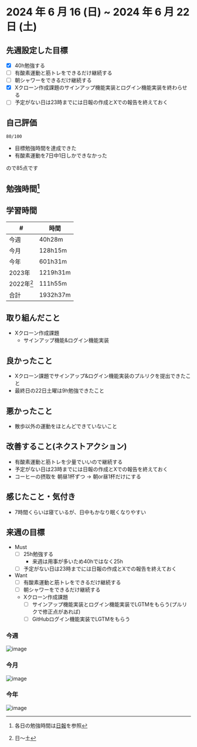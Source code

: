 # 2024 年 6 月 16 (日) ~ 2024 年 6 月 22 日 (土)

## 先週設定した目標
- [x] 40h勉強する
- [ ] 有酸素運動と筋トレをできるだけ継続する
- [ ] 朝シャワーをできるだけ継続する
- [x] Xクローン作成課題のサインアップ機能実装とログイン機能実装を終わらせる
- [ ] 予定がない日は23時までには日報の作成とXでの報告を終えておく

## 自己評価
```
80/100
```
- 目標勉強時間を達成できた
- 有酸素運動を7日中1日しかできなかった

ので85点です

## 勉強時間[^1]
## 学習時間
| #          | 時間     |
| ---------- | -------- |
| 今週       | 40h28m   |
| 今月       | 128h15m  |
| 今年       | 601h31m  |
| 2023年     | 1219h31m |
| 2022年[^2] | 111h55m  |
| 合計       | 1932h37m |

## 取り組んだこと
- Xクローン作成課題
  - サインアップ機能&ログイン機能実装

## 良かったこと
- Xクローン課題でサインアップ&ログイン機能実装のプルリクを提出できたこと
- 最終日の22日土曜は9h勉強できたこと

## 悪かったこと
- 散歩以外の運動をほとんどできていないこと

## 改善すること(ネクストアクション)
- 有酸素運動と筋トレを少量でいいので継続する
- 予定がない日は23時までには日報の作成とXでの報告を終えておく
- コーヒーの摂取を 朝昼1杯ずつ -> 朝or昼1杯だけにする

## 感じたこと・気付き
- 7時間くらいは寝ているが、日中もかなり眠くなりやすい

## 来週の目標
- Must
  - [ ] 25h勉強する
    - 来週は用事が多いため40hではなく25h
  - [ ] 予定がない日は23時までには日報の作成とXでの報告を終えておく
- Want
  - [ ] 有酸素運動と筋トレをできるだけ継続する
  - [ ] 朝シャワーをできるだけ継続する
  - Xクローン作成課題
    - [ ] サインアップ機能実装とログイン機能実装でLGTMをもらう(プルリクで修正点があれば)
    - [ ] GitHubログイン機能実装でLGTMをもらう

[^1]: 各日の勉強時間は[日報](https://github.com/nil-ramuda/daily-report)を参照
[^2]: 日〜土
[^3]: 記録を開始した10月5日~

### 今週
![image](https://github.com/nil-ramuda/weekly_report/assets/94735931/9ce9623f-79f8-4170-8e56-5dad42fbdd2a)

### 今月
![image](https://github.com/nil-ramuda/weekly_report/assets/94735931/d5f0690b-65e8-4344-be29-d24b8eb1a715)

### 今年
![image](https://github.com/nil-ramuda/weekly_report/assets/94735931/3998b3c2-5051-430e-a481-494bb74d2a84)
